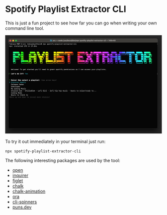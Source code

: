 # Spotify Playlist Extractor CLI

This is just a fun project to see how far you can go when writing your own command line tool.

[![npm-title.png](https://github.com/TobiasBuchholz/spotify-playlist-extractor-cli/blob/main/npm-title.png?raw=true)](https://postimg.cc/cgZ83qHn)

To try it out immediately in your terminal just run:

    npx spotify-playlist-extractor-cli

The following interesting packages are used by the tool:
- [open](https://github.com/sindresorhus/open)
- [inquirer](https://github.com/SBoudrias/Inquirer.js)
- [figlet](https://github.com/patorjk/figlet.js)
- [chalk](https://github.com/chalk/chalk)
- [chalk-animation](https://github.com/bokub/chalk-animation)
- [ora](https://github.com/sindresorhus/ora)
- [cli-spinners](https://github.com/sindresorhus/cli-spinners)
- [puns.dev](https://github.com/AlexLakatos/computer-puns)